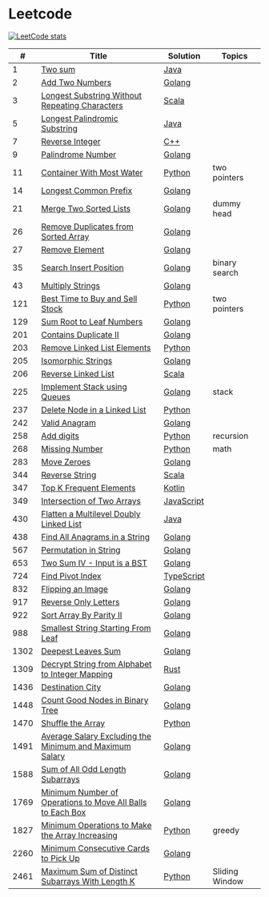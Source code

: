 # Leetcode

[![LeetCode stats](https://leetcard.jacoblin.cool/aint)](https://leetcard.jacoblin.cool/aint)


|  #  | Title | Solution | Topics |
| --- | ----- | -------- | ------ |
|1| [Two sum](https://leetcode.com/problems/two-sum/description/) | [Java](./array/TwoSum.java) |
|2| [Add Two Numbers](https://leetcode.com/problems/add-two-numbers/) | [Golang](./linkedList/AddTwoNumbers.go) |
|3| [Longest Substring Without Repeating Characters](https://leetcode.com/problems/longest-substring-without-repeating-characters/) | [Scala](./string/LongestSubstringWithoutRepeatingCharacters.scala) |
|5| [Longest Palindromic Substring](https://leetcode.com/problems/longest-palindromic-substring/) | [Java](./string/LongestPalindromicSubstring.java) |
|7| [Reverse Integer](https://leetcode.com/problems/reverse-integer/) | [C++](./math/reverse_integer.cpp) |
|9| [Palindrome Number](https://leetcode.com/problems/palindrome-number/description/) | [Golang](./math/PalindromeNumber.go) |
|11| [Container With Most Water](https://leetcode.com/problems/container-with-most-water/) | [Python](./python/11_container_with_most_water.py) | two pointers |
|14| [Longest Common Prefix](https://leetcode.com/problems/longest-common-prefix/description/) | [Golang](./go/14_longest_common_prefix.go) ||
|21| [Merge Two Sorted Lists](https://leetcode.com/problems/merge-two-sorted-lists/description/) | [Golang](./go/21_merge_two_sorted_lists.go.go) | dummy head |
|26| [Remove Duplicates from Sorted Array](https://leetcode.com/problems/remove-duplicates-from-sorted-array/description/) | [Golang](./array/RemoveDuplicatesFromSortedArray.go) |
|27| [Remove Element](https://leetcode.com/problems/remove-element/) | [Golang](./array/RemoveElement.go) |
|35| [Search Insert Position](https://leetcode.com/problems/search-insert-position/) | [Golang](./go/35_search_insert_position.go) | binary search |
|43| [Multiply Strings](https://leetcode.com/problems/multiply-strings/) | [Golang](./math/MultiplyStrings.go) |
|121| [Best Time to Buy and Sell Stock](https://leetcode.com/problems/best-time-to-buy-and-sell-stock/description/) | [Python](./python/121_best_time_to_buy_sell.py) | two pointers |
|129| [Sum Root to Leaf Numbers](https://leetcode.com/problems/sum-root-to-leaf-numbers/) | [Golang](./tree/SumRootToLeafNumbers.go) |
|201| [Contains Duplicate II](https://leetcode.com/problems/contains-duplicate-ii/) | [Golang](./array/ContainsDuplicate2.go) |
|203| [Remove Linked List Elements](https://leetcode.com/problems/remove-linked-list-elements/description/) | [Python](./linkedList/RemoveLinkedListElements.py) |
|205| [Isomorphic Strings](https://leetcode.com/problems/isomorphic-strings/description/) | [Golang](./go/205_isomorphic_strings.go) |
|206| [Reverse Linked List](https://leetcode.com/problems/reverse-linked-list/description/) | [Scala](./linkedList/ReverseLinkedList.scala) |
|225| [Implement Stack using Queues](https://leetcode.com/problems/implement-stack-using-queues/) | [Golang](./go/225_implement_stack_using_queues.go) | stack |
|237| [Delete Node in a Linked List](https://leetcode.com/problems/delete-node-in-a-linked-list/description/) | [Python](./linkedList/DeleteNodeInLinkedList.py) |
|242| [Valid Anagram](https://leetcode.com/problems/valid-anagram/) | [Golang](./string/ValidAnagram.go) |
|258| [Add digits](https://leetcode.com/problems/add-digits/) | [Python](./python/258_add_digits.py) | recursion |
|268| [Missing Number](https://leetcode.com/problems/missing-number/) | [Python](./python/268_missing_number.py) | math |
|283| [Move Zeroes](https://leetcode.com/problems/move-zeroes/) | [Golang](./array/MoveZeroes.go) |
|344| [Reverse String](https://leetcode.com/problems/reverse-string/description/) | [Scala](./string/ReverseString.scala) |
|347| [Top K Frequent Elements](https://leetcode.com/problems/top-k-frequent-elements/) | [Kotlin](./array/TopKFrequentElements.kt) |
|349| [Intersection of Two Arrays](https://leetcode.com/problems/intersection-of-two-arrays/) | [JavaScript](./array/IntersectionOfTwoArrays.js) |
|430| [Flatten a Multilevel Doubly Linked List](https://leetcode.com/problems/flatten-a-multilevel-doubly-linked-list/) | [Java](./linkedList/FlattenMultilevelDoublyLinkedList.java) |
|438| [Find All Anagrams in a String](https://leetcode.com/problems/find-all-anagrams-in-a-string/) | [Golang](./string/FindAllAnagramsInString.go) |
|567| [Permutation in String](https://leetcode.com/problems/permutation-in-string/) | [Golang](./string/PermutationInString.go) |
|653| [Two Sum IV - Input is a BST](https://leetcode.com/problems/two-sum-iv-input-is-a-bst/) | [Golang](./tree/TwoSumIV.go) |
|724| [Find Pivot Index](https://leetcode.com/problems/find-pivot-index/) | [TypeScript](./array/FindPivotIndex.ts) |
|832| [Flipping an Image](https://leetcode.com/problems/flipping-an-image/) | [Golang](./array/FlippingImage.go) |
|917| [Reverse Only Letters](https://leetcode.com/problems/reverse-only-letters/) | [Golang](./string/ReverseOnlyLetters.go) |
|922| [Sort Array By Parity II](https://leetcode.com/problems/sort-array-by-parity-ii/) | [Golang](./array/SortArrayByParity2.go) |
|988| [Smallest String Starting From Leaf](https://leetcode.com/problems/smallest-string-starting-from-leaf/) | [Golang](./tree/SmallestStringStartingFromLeaf.go) |
|1302| [Deepest Leaves Sum](https://leetcode.com/problems/deepest-leaves-sum/) | [Golang](./tree/DeepestLeavesSum.go) |
|1309| [Decrypt String from Alphabet to Integer Mapping](https://leetcode.com/problems/decrypt-string-from-alphabet-to-integer-mapping/) | [Rust](./string/DecryptStringFromAlphabetToIntegerMapping.rs) |
|1436| [Destination City](https://leetcode.com/problems/destination-city/) | [Golang](./string/DestinationCity.go) |
|1448| [Count Good Nodes in Binary Tree](https://leetcode.com/problems/count-good-nodes-in-binary-tree/) | [Golang](./tree/CountGoodNodesInBinaryTree.go) |
|1470| [Shuffle the Array](https://leetcode.com/problems/shuffle-the-array/) | [Python](./array/ShuffleArray.py) |
|1491| [Average Salary Excluding the Minimum and Maximum Salary](https://leetcode.com/problems/average-salary-excluding-the-minimum-and-maximum-salary/) | [Golang](./array/AverageSalaryExcludingMinAndMaxSalary.go) |
|1588| [Sum of All Odd Length Subarrays](https://leetcode.com/problems/sum-of-all-odd-length-subarrays/) | [Golang](./array/SumOfAllOddLengthSubarrays.go) |
|1769| [Minimum Number of Operations to Move All Balls to Each Box](https://leetcode.com/problems/minimum-number-of-operations-to-move-all-balls-to-each-box/) | [Golang](./array/MinNumberOperationsToMoveAllBallsToEachBox.go) |
|1827| [Minimum Operations to Make the Array Increasing](https://leetcode.com/problems/minimum-operations-to-make-the-array-increasing/) | [Python](./python/1827_minimum_operations_to_make_array_increasing.py) | greedy |
|2260| [Minimum Consecutive Cards to Pick Up](https://leetcode.com/problems/minimum-consecutive-cards-to-pick-up/) | [Golang](./array/MinConsecutiveCardsToPickUp.go) |
|2461| [Maximum Sum of Distinct Subarrays With Length K](https://leetcode.com/problems/maximum-sum-of-distinct-subarrays-with-length-k/) | [Python](./python/2461_max_sum_of_distinct_subarrays_with_length_k.py) | Sliding Window |
